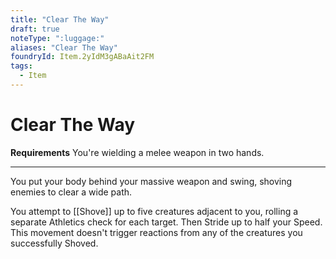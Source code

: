 ```yaml
---
title: "Clear The Way"
draft: true
noteType: ":luggage:"
aliases: "Clear The Way"
foundryId: Item.2yIdM3gABaAit2FM
tags:
  - Item
---
```


# Clear The Way

**Requirements** You're wielding a melee weapon in two hands.

* * *

You put your body behind your massive weapon and swing, shoving enemies to clear a wide path.

You attempt to [[Shove]] up to five creatures adjacent to you, rolling a separate Athletics check for each target. Then Stride up to half your Speed. This movement doesn't trigger reactions from any of the creatures you successfully Shoved.
